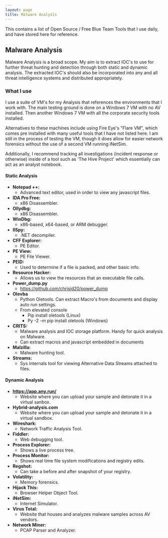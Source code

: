 ```yaml
---
layout: page
title: Malware Analysis
---
```


This contains a list of Open Source / Free Blue Team Tools that I use daily, and have stored here for reference.

## Malware Analysis
Malware Analysis is a broad scope. My aim is to extract IOC's to use for further threat hunting and detection through both static and dynamic analysis. The extracted IOC's should also be incorporated into any and all threat intelligence systems and distributed appropriately.

### What I use

I use a suite of VM's for my Analysis that references the environments that I work with. The main testing ground is done on a Windows 7 VM with no AV installed. Then another Windows 7 VM with all the corporate security tools installed. 

Alternatives to these machines include using Fire Eye's "Flare VM", which comes pre installed with many useful tools that I have not listed here. I am still in the process of testing the VM, though it does allow for easier network forensics without the use of a second VM running iNetSim.

Additionally, I recommend tracking all investigations (incident response or otherwise) inside of a tool such as 'The Hive Project' which essentially can act as an analyst notebook.

#### Static Analysis
- **Notepad ++:**	
	- Advanced text editor, used in order to view any javascript files.
- **IDA Pro Free:**
	- x86 Disassembler.
- **Ollydbg:**
	- x86 Disassembler.
- **WinDbg:**
	-  x86-based, x64-based, or ARM debugger.
- **IlSpy:**
	- .NET decompiler.
- **CFF Explorer:**
	- PE Editor.
- **PE View:**
	- PE File Viewer.
- **PEID:**
	- Used to determine if a file is packed, and other basic info.
- **Resource Hacker:**
	- Allows us to view the resources that an executable file calls.
- **Power_dump.py**
	- https://github.com/chrisjd20/power_dump
- **Olevba**
	- Python Oletools. Can extract Macro's from documents and display auto run settings.
	- From elevated console
		- Pip install oletools (Linux)
		- Py -2 -m pip install oletools (Windows)
- **CRITS:**
	- Malware analysis and IOC storage platform. Handy for quick analysis on Malware.
	- Can extract macros and javascript embedded in documents
- **Malzilla:**
	- Malware hunting tool.
- **Streams:**
	- Sys internals tool for viewing Alternative Data Streams attached to files.
  
#### Dynamic Analysis
- **https://app.any.run/**
	- Website where you can upload your sample and detonate it in a virtual sanbox.
- **Hybrid-analysis.com**
	- Website where you can upload your sample and detonate it in a virtual sandbox.
- **Wireshark:**
	- Network Traffic Analysis Tool.
- **Fiddler:**
	- Web debugging tool.
- **Process Explorer:**
	- Shows a live process tree.
- **Process Monitor:**
	- Shows real time file system modifications and registry edits.
- **Regshot:**
	- Can take a before and after snapshot of your registry.
- **Volatility:**
	- Memory forensics.
- **Hijack This:**
	- Browser Helper Object Tool.
- **iNetSim:**
	- Internet Simulator.
- **Virus Total:**
  - Website that houses and analyzes malware samples across AV vendors.
- **Network Miner:**
	- PCAP Parser and Analyzer.

